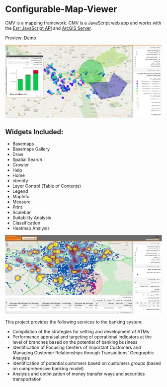 # Configurable-Map-Viewer
CMV is a mapping framework. CMV is a JavaScript web app and works with the [Esri JavaScript API](https://developers.arcgis.com/javascript/jsapi/3/) and [ArcGIS Server](https://www.esri.com/software/arcgis/arcgisserver).

Preview: [Demo](https://drive.google.com/file/d/18ALv1oyStOe1_epvZWfAx0UHqbzBJBrY/view?usp=sharing)

![Screenshot](https://github.com/safarzadeh-reza/Configurable-Map-Viewer/blob/master/Mapviewer.jpg)

## Widgets Included:
- Basemaps
- Basemaps Gallery
- Draw
- Spatial Search
- Growler
- Help
- Home
- Identify
- Layer Control (Table of Contents)
- Legend
- MapInfo
- Measure
- Print
- Scalebar
- Suitability Analysis
- Classification
- Heatmap Analysis

![Screenshot](https://github.com/safarzadeh-reza/Configurable-Map-Viewer/blob/master/CMV.jpg)


This project provides the following services to the banking system:
- Compilation of the strategies for setting and development of ATMs 
- Performance appraisal and targeting of operational indicators at the level of branches based on the potential of banking business 
- Identification of Focusing Centers of Important Customers and Managing Customer Relationships through Transactions' Geographic Analysis 
- Identification of potential customers based on customers groups (based on comprehensive banking model) 
- Analysis and optimization of money transfer ways and securities transportation


